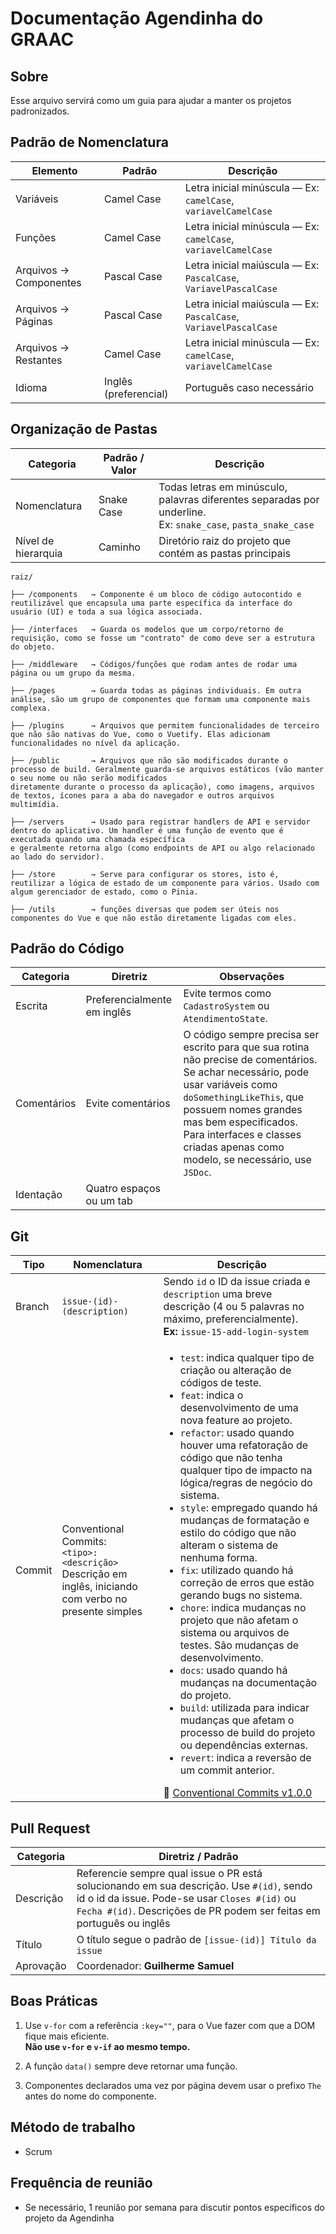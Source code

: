 # **Documentação Agendinha do GRAAC**

## **Sobre**
Esse arquivo servirá como um guia para ajudar a manter os projetos padronizados.

## **Padrão de Nomenclatura**

| Elemento                | Padrão       | Descrição                                                                 |
|-------------------------|--------------|---------------------------------------------------------------------------|
| Variáveis               | Camel Case   | Letra inicial minúscula — Ex: `camelCase`, `variavelCamelCase`           |
| Funções                 | Camel Case   | Letra inicial minúscula — Ex: `camelCase`, `variavelCamelCase`           |
| Arquivos → Componentes  | Pascal Case  | Letra inicial maiúscula — Ex: `PascalCase`, `VariavelPascalCase`         |
| Arquivos → Páginas      | Pascal Case  | Letra inicial maiúscula — Ex: `PascalCase`, `VariavelPascalCase`         |
| Arquivos → Restantes    | Camel Case   | Letra inicial minúscula — Ex: `camelCase`, `variavelCamelCase`           |
| Idioma                  | Inglês (preferencial) | Português caso necessário                                         |


## **Organização de Pastas**

| Categoria             | Padrão / Valor | Descrição                                                                 |
|-----------------------|----------------|---------------------------------------------------------------------------|
| Nomenclatura          | Snake Case     | Todas letras em minúsculo, palavras diferentes separadas por underline. <br>Ex: `snake_case`, `pasta_snake_case` |
| Nível de hierarquia   | Caminho        | Diretório raiz do projeto que contém as pastas principais                |

```plaintext
raiz/

├── /components   → Componente é um bloco de código autocontido e reutilizável que encapsula uma parte específica da interface do usuário (UI) e toda a sua lógica associada.

├── /interfaces   → Guarda os modelos que um corpo/retorno de requisição, como se fosse um "contrato" de como deve ser a estrutura do objeto.

├── /middleware   → Códigos/funções que rodam antes de rodar uma página ou um grupo da mesma.

├── /pages        → Guarda todas as páginas individuais. Em outra análise, são um grupo de componentes que formam uma componente mais complexa.

├── /plugins      → Arquivos que permitem funcionalidades de terceiro que não são nativas do Vue, como o Vuetify. Elas adicionam funcionalidades no nível da aplicação.

├── /public       → Arquivos que não são modificados durante o processo de build. Geralmente guarda-se arquivos estáticos (vão manter o seu nome ou não serão modificados
diretamente durante o processo da aplicação), como imagens, arquivos de textos, ícones para a aba do navegador e outros arquivos multimídia.

├── /servers      → Usado para registrar handlers de API e servidor dentro do aplicativo. Um handler é uma função de evento que é executada quando uma chamada específica
e geralmente retorna algo (como endpoints de API ou algo relacionado ao lado do servidor).

├── /store        → Serve para configurar os stores, isto é, reutilizar a lógica de estado de um componente para vários. Usado com algum gerenciador de estado, como o Pinia.

├── /utils        → funções diversas que podem ser úteis nos componentes do Vue e que não estão diretamente ligadas com eles.

```
## **Padrão do Código**

|  Categoria  |  Diretriz | Observações   |  
|-------------|-----------|---------------|
| Escrita     | Preferencialmente em inglês  | Evite termos como `CadastroSystem` ou `AtendimentoState`.   |   
| Comentários | Evite comentários |  O código sempre precisa ser escrito para que sua rotina não precise de comentários. Se achar necessário, pode usar variáveis como `doSomethingLikeThis`, que possuem nomes grandes mas bem especificados. Para interfaces e classes criadas apenas como modelo, se necessário, use `JSDoc`.                                  |  
| Identação   | Quatro espaços ou um tab  |   

## **Git**

| Tipo  | Nomenclatura  | Descrição  |
|-------|---------------|------------|
| Branch  | `issue-(id)-(description)` | Sendo `id` o ID da issue criada e `description` uma breve descrição (4 ou 5 palavras no máximo, preferencialmente).<br>**Ex:** `issue-15-add-login-system`          |
| Commit  | Conventional Commits:<br>`<tipo>: <descrição>`<br>Descrição em inglês, iniciando com verbo no presente simples  |  <ul><li>`test`: indica qualquer tipo de criação ou alteração de códigos de teste.</li><li>`feat`: indica o desenvolvimento de uma nova feature ao projeto.</li><li>`refactor`: usado quando houver uma refatoração de código que não tenha qualquer tipo de impacto na lógica/regras de negócio do sistema.</li><li>`style`: empregado quando há mudanças de formatação e estilo do código que não alteram o sistema de nenhuma forma.</li><li>`fix`: utilizado quando há correção de erros que estão gerando bugs no sistema.</li><li>`chore`: indica mudanças no projeto que não afetam o sistema ou arquivos de testes. São mudanças de desenvolvimento.</li><li>`docs`: usado quando há mudanças na documentação do projeto.</li><li>`build`: utilizada para indicar mudanças que afetam o processo de build do projeto ou dependências externas.</li><li>`revert`: indica a reversão de um commit anterior.</li></ul> 🔗 [Conventional Commits v1.0.0](https://www.conventionalcommits.org/en/v1.0.0/)

## **Pull Request**

|  Categoria  | Diretriz / Padrão  | 
|-------------|--------------------|
| Descrição   |  Referencie sempre qual issue o PR está solucionando em sua descrição. Use `#(id)`, sendo id o id da issue. Pode-se usar `Closes #(id)` ou `Fecha #(id)`. Descrições de PR podem ser feitas em português ou inglês |
| Título      | O título segue o padrão de `[issue-(id)] Título da issue`  |
| Aprovação | Coordenador: **Guilherme Samuel** |

## **Boas Práticas**

1. Use `v-for` com a referência `:key=""`, para o Vue fazer com que a DOM fique mais eficiente.  
   **Não use `v-for` e `v-if` ao mesmo tempo.**

2. A função `data()` sempre deve retornar uma função.

3. Componentes declarados uma vez por página devem usar o prefixo `The` antes do nome do componente.

## **Método de trabalho**
  - Scrum
## **Frequência de reunião**
  - Se necessário, 1 reunião por semana para discutir pontos específicos do projeto da Agendinha